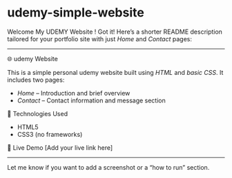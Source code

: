 # udemy-simple-website

Welcome My UDEMY Website !
Got it! Here’s a shorter README description tailored for your portfolio site with just *Home* and *Contact* pages:

---

🌐 udemy Website

This is a simple personal udemy website built using *HTML* and *basic CSS*. It includes two pages:

- *Home* – Introduction and brief overview  
- *Contact* – Contact information and message section

📁 Technologies Used
- HTML5  
- CSS3 (no frameworks)

🔗 Live Demo
[Add your live link here]

---

Let me know if you want to add a screenshot or a “how to run” section.
